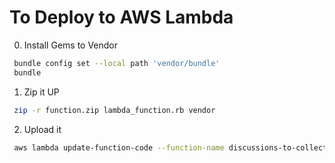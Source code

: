# To Deploy to AWS Lambda

0. Install Gems to Vendor
```bash
 bundle config set --local path 'vendor/bundle'
 bundle
```

1. Zip it UP
```bash
 zip -r function.zip lambda_function.rb vendor
```

2. Upload it
```bash
 aws lambda update-function-code --function-name discussions-to-collection --zip-file fileb://function.zip
```